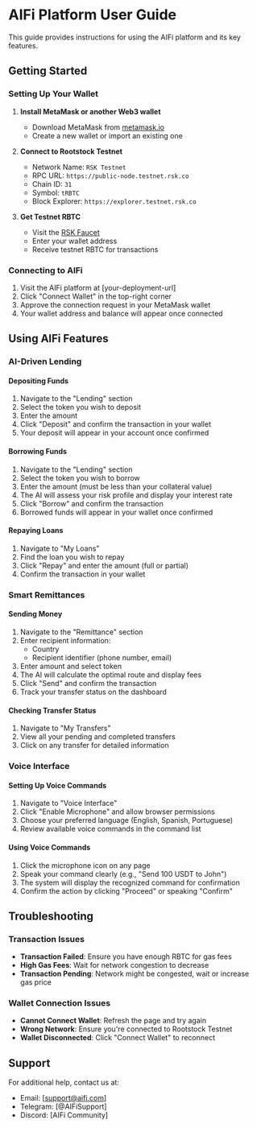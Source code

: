 # AIFi Platform User Guide

This guide provides instructions for using the AIFi platform and its key features.

## Getting Started

### Setting Up Your Wallet

1. **Install MetaMask or another Web3 wallet**
   - Download MetaMask from [metamask.io](https://metamask.io/)
   - Create a new wallet or import an existing one

2. **Connect to Rootstock Testnet**
   - Network Name: `RSK Testnet`
   - RPC URL: `https://public-node.testnet.rsk.co`
   - Chain ID: `31`
   - Symbol: `tRBTC`
   - Block Explorer: `https://explorer.testnet.rsk.co`

3. **Get Testnet RBTC**
   - Visit the [RSK Faucet](https://faucet.rsk.co/)
   - Enter your wallet address
   - Receive testnet RBTC for transactions

### Connecting to AIFi

1. Visit the AIFi platform at [your-deployment-url]
2. Click "Connect Wallet" in the top-right corner
3. Approve the connection request in your MetaMask wallet
4. Your wallet address and balance will appear once connected

## Using AIFi Features

### AI-Driven Lending

#### Depositing Funds

1. Navigate to the "Lending" section
2. Select the token you wish to deposit
3. Enter the amount
4. Click "Deposit" and confirm the transaction in your wallet
5. Your deposit will appear in your account once confirmed

#### Borrowing Funds

1. Navigate to the "Lending" section
2. Select the token you wish to borrow
3. Enter the amount (must be less than your collateral value)
4. The AI will assess your risk profile and display your interest rate
5. Click "Borrow" and confirm the transaction
6. Borrowed funds will appear in your wallet once confirmed

#### Repaying Loans

1. Navigate to "My Loans"
2. Find the loan you wish to repay
3. Click "Repay" and enter the amount (full or partial)
4. Confirm the transaction in your wallet

### Smart Remittances

#### Sending Money

1. Navigate to the "Remittance" section
2. Enter recipient information:
   - Country
   - Recipient identifier (phone number, email)
3. Enter amount and select token
4. The AI will calculate the optimal route and display fees
5. Click "Send" and confirm the transaction
6. Track your transfer status on the dashboard

#### Checking Transfer Status

1. Navigate to "My Transfers"
2. View all your pending and completed transfers
3. Click on any transfer for detailed information

### Voice Interface

#### Setting Up Voice Commands

1. Navigate to "Voice Interface"
2. Click "Enable Microphone" and allow browser permissions
3. Choose your preferred language (English, Spanish, Portuguese)
4. Review available voice commands in the command list

#### Using Voice Commands

1. Click the microphone icon on any page
2. Speak your command clearly (e.g., "Send 100 USDT to John")
3. The system will display the recognized command for confirmation
4. Confirm the action by clicking "Proceed" or speaking "Confirm"

## Troubleshooting

### Transaction Issues

- **Transaction Failed**: Ensure you have enough RBTC for gas fees
- **High Gas Fees**: Wait for network congestion to decrease
- **Transaction Pending**: Network might be congested, wait or increase gas price

### Wallet Connection Issues

- **Cannot Connect Wallet**: Refresh the page and try again
- **Wrong Network**: Ensure you're connected to Rootstock Testnet
- **Wallet Disconnected**: Click "Connect Wallet" to reconnect

## Support

For additional help, contact us at:
- Email: [support@aifi.com]
- Telegram: [@AIFiSupport]
- Discord: [AIFi Community] 